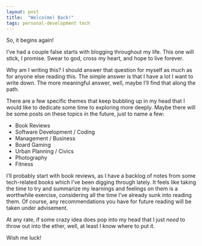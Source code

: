 ```yaml
---
layout: post
title:  "Welco(me) Back!"
tags: personal-development tech
---
```


So, it begins again!

I’ve had a couple false starts with blogging throughout my life. This one will stick, I promise. Swear to god, cross my heart, and hope to live forever.

Why am I writing this? I should answer that question for myself as much as for anyone else reading this. The simple answer is that I have a lot I want to write down. The more meaningful answer, well, maybe I’ll find that along the path. 

There are a few specific themes that keep bubbling up in my head that I would like to dedicate some time to exploring more deeply. Maybe there will be some posts on these topics in the future, just to name a few:

- Book Reviews
- Software Development / Coding
- Management / Business
- Board Gaming
- Urban Planning / Civics
- Photography
- Fitness

I’ll probably start with book reviews, as I have a backlog of notes from some tech-related books which I’ve been digging through lately. It feels like taking the time to try and summarize my learnings and feelings on them is a worthwhile exercise, considering all the time I’ve already sunk into reading them. Of course, any recommendations you have for future reading will be taken under advisement.

At any rate, if some crazy idea does pop into my head that I just *need* to throw out into the ether, well, at least I know where to put it.

Wish me luck!
